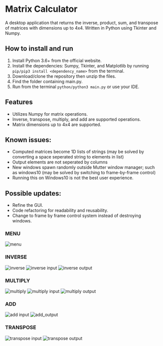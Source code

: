 # Matrix Calculator
A desktop application that returns the inverse, product, sum, and transpose of matrices with dimensions up to 4x4. Written in Python using Tkinter and Numpy.

## How to install and run
1. Install Python 3.6+ from the official website.
2. Install the dependencies: Sumpy, Tkinter, and Matplotlib by running `pip/pip3 install <dependency_name>` from the terminal.
3. Download/clone the repository then unzip the files.
4. Find the folder containing main.py.
5. Run from the terminal `python/python3 main.py` or use your IDE.

## Features
* Utilizes Numpy for matrix operations.
* Inverse, transpose, multiply, and add are supported operations.
* Matrix dimensions up to 4x4 are supported.

## Known issues:
* Computed matrices become 1D lists of strings (may be solved by converting a space seperated string to elements in list)
* Output elements are not seperated by columns
* New windows spawn randomly outside Mutter window manager; such as windows10 (may be solved by 
                                                                switching to frame-by-frame control)
* Running this on Windows10 is not the best user experience.

## Possible updates:
* Refine the GUI.
* Code refactoring for readability and reusability.
* Change to frame by frame control system instead of destroying windows.


### MENU
![menu](https://i.ibb.co/ThDw5wG/1.png)
### INVERSE
![inverse](https://i.ibb.co/85B9LLv/2.png)
![inverse input](https://i.ibb.co/DRywQQt/3.png)
![inverse output](https://i.ibb.co/ySRQxM8/4.png)
### MULTIPLY
![multiply](https://i.ibb.co/ZHr5Cf9/5.png)
![multiply input](https://i.ibb.co/zQbXP4c/6.png)
![multiply output](https://i.ibb.co/0XgwJBs/7.png)
<!--* ![multiply2 input](https://i.ibb.co/XW6gLNw/8.png)
* ![multiply2_output](https://i.ibb.co/XyvzbR7/9.png) -->
### ADD
![add input](https://i.ibb.co/GvW9rM5/10.png)
![add_output](https://i.ibb.co/0KL4NYc/11.png)
### TRANSPOSE
![transpose input](https://i.ibb.co/v4x1tF0/12.png)
![transpose output](https://i.ibb.co/fD40jfn/13.png)


